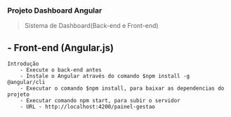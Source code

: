 ### Projeto Dashboard Angular

> Sistema de Dashboard(Back-end e Front-end)

## - Front-end (Angular.js)
    Introdução
        - Execute o back-end antes
        - Instale o Angular através do comando $npm install -g @angular/cli
        - Executar o comando $npm install, para baixar as dependencias do projeto
        - Executar comando npm start, para subir o servidor
        - URL - http://localhost:4200/painel-gestao

